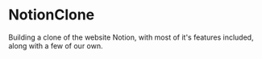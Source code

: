 # NotionClone
Building a clone of the website Notion, with most of it's features included, along with a few of our own.

